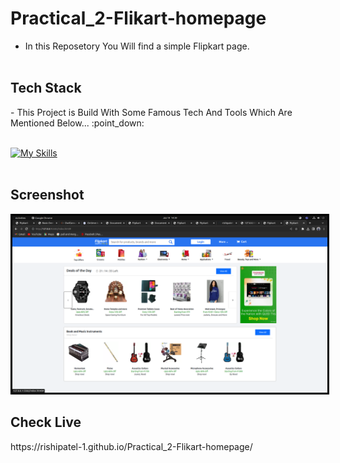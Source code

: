 # Practical_2-Flikart-homepage


 



 

-  In this Reposetory You Will find a simple Flipkart page.<br><br>

 

<h2>Tech Stack</h2>
- This Project is Build With Some Famous Tech And Tools Which Are Mentioned Below... :point_down: <br><br>

 

[![My Skills](https://skillicons.dev/icons?i=html,css,js,vscode)](https://skillicons.dev) <br><br>

 


<h2>Screenshot</h2>
<img style="border: 3px solid black"; src="https://github.com/rishipatel-1/Practical_2-Flikart-homepage/blob/master/Images/homepage-ss.png" alt="">
<br>

 

<h2>Check Live</h2>
https://rishipatel-1.github.io/Practical_2-Flikart-homepage/
<br><br>

 
